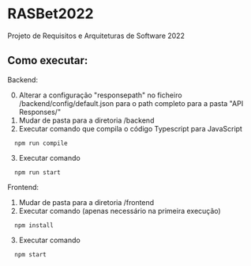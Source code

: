 # RASBet2022


Projeto  de Requisitos e Arquiteturas de Software 2022

## Como executar:

Backend:

0. Alterar a configuração "responsepath" no ficheiro /backend/config/default.json para o path completo para a pasta "API Responses/"
1. Mudar de pasta para a diretoria /backend
2. Executar comando que compila o código Typescript para JavaScript
```
  npm run compile
``` 
3. Executar comando 
```
  npm run start
``` 

Frontend:
1. Mudar de pasta para a diretoria /frontend
2. Executar comando (apenas necessário na primeira execução)
```
  npm install
``` 
3. Executar comando
```
  npm start
``` 
